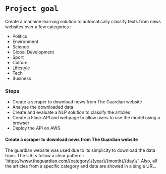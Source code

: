 # `Project goal`

Create a machine learning solution to automatically
classify texts from news websites over a few categories :

<ul>
    <li>Politics</li>
    <li>Environment</li>
    <li>Science</li>
    <li>Global Development</li>
    <li>Sport</li>
    <li>Culture</li>
    <li>Lifestyle</li>
    <li>Tech</li>
    <li>Business</li>
</ul>


### Steps

<ul>
    <li>Create a scraper to download news from The Guardian website</li>
    <li>Analyse the downloaded data</li>
    <li>Create and evaluate a NLP solution to classify the articles</li>
    <li>Create a Flask API and webpage to allow users to use the model using a browser</li>
    <li>Deploy the API on AWS</li>
</ul>

#### Create a scraper to download news from The Guardian website

The guardian website was used due to its simplicity to download the data from. The URLs follow a clear pattern : 'https://www.theguardian.com/{category}/{year}/{month}/{day}/'. Also, all the articles from a specific category and date are showed in a single URL. 
